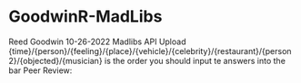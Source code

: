 # GoodwinR-MadLibs
Reed Goodwin
10-26-2022
Madlibs API Upload
{time}/{person}/{feeling}/{place}/{vehicle}/{celebrity}/{restaurant}/{person2}/{objected}/{musician} is the order you should input te answers into the bar
Peer Review:

